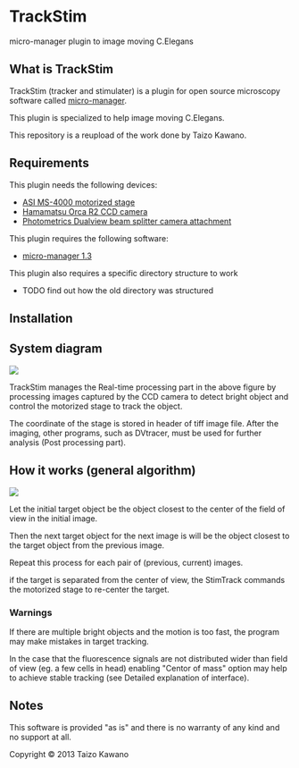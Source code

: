 # TrackStim
micro-manager plugin to image moving C.Elegans


## What is TrackStim
TrackStim (tracker and stimulater) is a plugin for open source microscopy software called [micro-manager](https://micro-manager.org/wiki/).

This plugin is specialized to help image moving C.Elegans.

This repository is a reupload of the work done by Taizo Kawano.

## Requirements

This plugin needs the following devices:
- [ASI MS-4000 motorized stage](http://www.asiimaging.com/products/stages/inverted-stages/ms-2000-xyz-automated-stage/)
- [Hamamatsu Orca R2 CCD camera](http://hamamatsucameras.com/orca-r2/)
- [Photometrics Dualview beam splitter camera attachment](http://www.biovis.com/photometrics_multichannel.htm)

This plugin requires the following software:
- [micro-manager 1.3](https://micro-manager.org/wiki/Micro-Manager_Version_Archive)

This plugin also requires a specific directory structure to work
- TODO find out how the old directory was structured

## Installation



## System diagram
![](https://user-images.githubusercontent.com/2328291/58439366-9afef180-80a1-11e9-8453-059f04b7a7dc.png)

TrackStim manages the Real-time processing part in the above figure by processing images captured by the CCD camera to detect bright object and control the motorized stage to track the object. 

The coordinate of the stage is stored in header of tiff image file. After the imaging, other programs, such as DVtracer, must be used for further analysis (Post processing part).

## How it works (general algorithm)
![](https://user-images.githubusercontent.com/2328291/58439437-0f399500-80a2-11e9-9f46-fb7e86f277f7.png)

Let the initial target object be the object closest to the center of the field of view in the initial image.

Then the next target object for the next image is will be the object closest to the target object from the previous image.

Repeat this process for each pair of (previous, current) images.

if the target is separated from the center of view, the StimTrack commands the motorized stage to re-center the target.

### Warnings
If there are multiple bright objects and the motion is too fast, the program may make mistakes in target tracking. 

In the case that the fluorescence signals are not distributed wider than field of view (eg. a few cells in head) enabling "Centor of mass" option may help to achieve stable tracking (see Detailed explanation of interface). 


## Notes
This software is provided "as is" and there is no warranty of any kind and no support at all.

Copyright © 2013 Taizo Kawano
